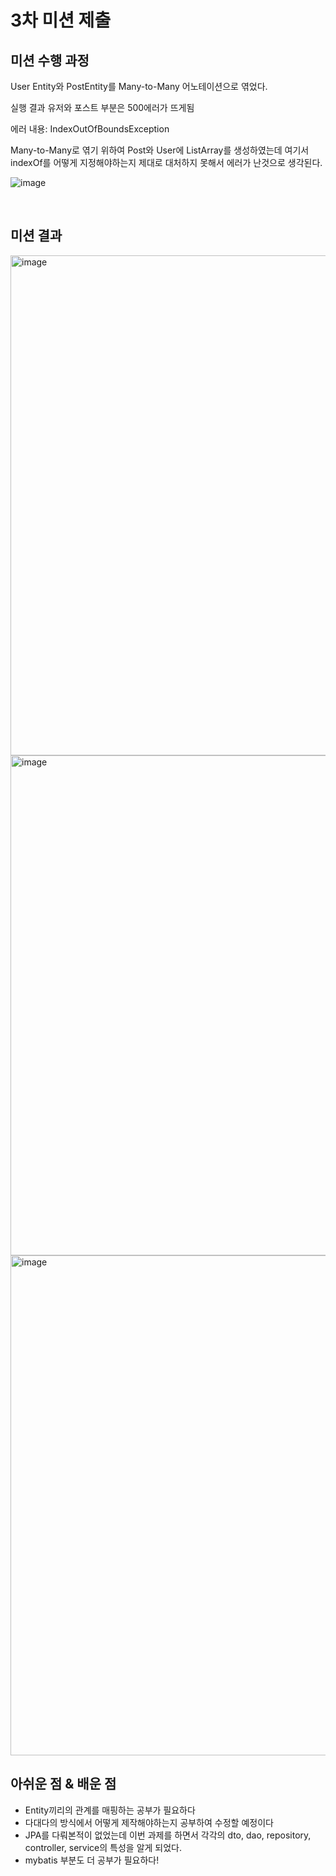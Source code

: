 # 3차 미션 제출

## 미션 수행 과정

User Entity와 PostEntity를 Many-to-Many 어노테이션으로 엮었다.

실행 결과 유저와 포스트 부분은 500에러가 뜨게됨

에러 내용: IndexOutOfBoundsException

Many-to-Many로 엮기 위하여 Post와 User에 ListArray를 생성하였는데 여기서 indexOf를 어떻게 지정해야하는지 제대로 대처하지 못해서 에러가 난것으로 생각된다. 


![image](https://user-images.githubusercontent.com/73453283/157256498-017df060-cdcc-4f78-98c8-2bcf6d1940d2.png)

<br>

## 미션 결과 

<img width="800" alt="image" src="https://user-images.githubusercontent.com/73453283/157255866-b72969a2-faff-4252-9da9-1bef23a8d3ea.png">


<img width="800" alt="image" src="https://user-images.githubusercontent.com/73453283/157257238-541e7670-2a52-4a09-8b69-8500c4ddb954.png">

<img width="800" alt="image" src="https://user-images.githubusercontent.com/73453283/157257366-ed778561-300d-4069-b506-4741a0b79618.png">


## 아쉬운 점 & 배운 점
* Entity끼리의 관계를 매핑하는 공부가 필요하다
* 다대다의 방식에서 어떻게 제작해야하는지 공부하여 수정할 예정이다
* JPA를 다뤄본적이 없었는데 이번 과제를 하면서 각각의 dto, dao, repository, controller, service의 특성을 알게 되었다.
* mybatis 부분도 더 공부가 필요하다! 
